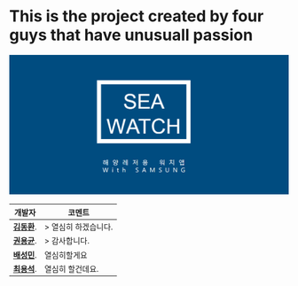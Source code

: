 This is the project created by four guys that have unusuall passion
===================================================

![Alt text](/image/md1.png)

   |   개발자  |  코멘트    |
   |---------- | ------------|
   |  [**김동환**](https://github.com/dongkakika). | > 열심히 하겠습니다. |
   |  [**권용균**](https://github.com/YongGyunKwon). | > 감사합니다. |
   |  [**배성민**](https://github.com/SeongMinBae). | 열심히할게요 |
   |  [**최용석**](https://github.com/dydtjr1515). | 열심히 할건데요. |